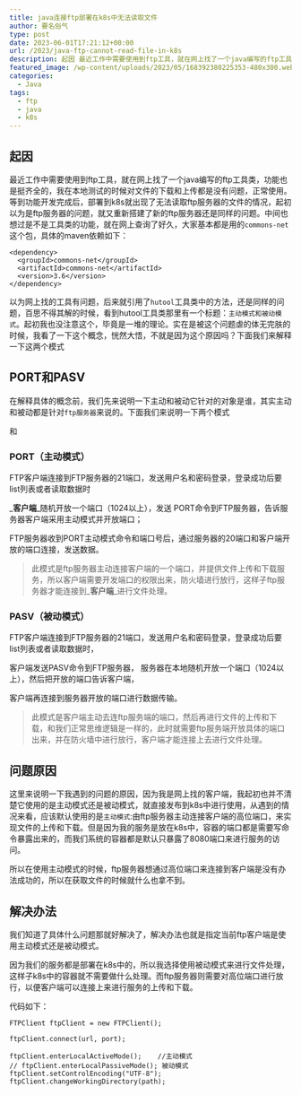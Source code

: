 ```yaml
---
title: java连接ftp部署在k8s中无法读取文件
author: 要名俗气
type: post
date: 2023-06-01T17:21:12+00:00
url: /2023/java-ftp-cannot-read-file-in-k8s
description: 起因 最近工作中需要使用到ftp工具，就在网上找了一个java编写的ftp工具类，功能也是挺齐全的，我在本地测试的时候对文件的下载和上传都是没有问题，正常使用。等到功能开发完成后，部署到k8s就出现了无法读取ftp服务器的文件的情况，起初以为是ftp服务器的问题，就又重新搭建了新的ftp服务器还是同样的问题。
featured_image: /wp-content/uploads/2023/05/168392380225353-480x300.webp
categories:
  - Java
tags:
  - ftp
  - java
  - k8s
---
```

## 起因

最近工作中需要使用到ftp工具，就在网上找了一个java编写的ftp工具类，功能也是挺齐全的，我在本地测试的时候对文件的下载和上传都是没有问题，正常使用。等到功能开发完成后，部署到k8s就出现了无法读取ftp服务器的文件的情况，起初以为是ftp服务器的问题，就又重新搭建了新的ftp服务器还是同样的问题。中间也想过是不是工具类的功能，就在网上查询了好久，大家基本都是用的`commons-net`这个包，具体的maven依赖如下：

```
<dependency>
  <groupId>commons-net</groupId>
  <artifactId>commons-net</artifactId>
  <version>3.6</version>
</dependency>
```

以为网上找的工具有问题，后来就引用了`hutool`工具类中的方法，还是同样的问题，百思不得其解的时候，看到hutool工具类那里有一个标题：`主动模式和被动模式`。起初我也没注意这个，毕竟是一堆的理论。实在是被这个问题虐的体无完肤的时候，我看了一下这个概念，恍然大悟，不就是因为这个原因吗？下面我们来解释一下这两个模式

## PORT和PASV

在解释具体的概念前，我们先来说明一下主动和被动它针对的对象是谁，其实主动和被动都是针对`ftp服务器`来说的。下面我们来说明一下两个模式

和

### PORT（主动模式）

FTP客户端连接到FTP服务器的21端口，发送用户名和密码登录，登录成功后要list列表或者读取数据时

_**客户端**_随机开放一个端口（1024以上），发送 PORT命令到FTP服务器，告诉服务器客户端采用主动模式并开放端口；

FTP服务器收到PORT主动模式命令和端口号后，通过服务器的20端口和客户端开放的端口连接，发送数据。

> 此模式是ftp服务器主动连接客户端的一个端口，并提供文件上传和下载服务，所以客户端需要开发端口的权限出来，防火墙进行放行，这样子ftp服务器才能连接到_**客户端**_进行文件处理。

### PASV（被动模式）

FTP客户端连接到FTP服务器的21端口，发送用户名和密码登录，登录成功后要list列表或者读取数据时，

客户端发送PASV命令到FTP服务器， 服务器在本地随机开放一个端口（1024以上），然后把开放的端口告诉客户端，

客户端再连接到服务器开放的端口进行数据传输。

> 此模式是客户端主动去连ftp服务端的端口，然后再进行文件的上传和下载，和我们正常思维逻辑是一样的，此时就需要ftp服务端开放具体的端口出来，并在防火墙中进行放行，客户端才能连接上去进行文件处理。

## 问题原因

这里来说明一下我遇到的问题的原因，因为我是网上找的客户端，我起初也并不清楚它使用的是主动模式还是被动模式，就直接发布到k8s中进行使用，从遇到的情况来看，应该默认使用的是`主动模式`:由ftp服务器主动连接客户端的高位端口，来实现文件的上传和下载。但是因为我的服务是放在k8s中，容器的端口都是需要写命令暴露出来的，而我们系统的容器都是默认只暴露了8080端口来进行服务的访问。

所以在使用主动模式的时候，ftp服务器想通过高位端口来连接到客户端是没有办法成功的，所以在获取文件的时候就什么也拿不到。

## 解决办法

我们知道了具体什么问题那就好解决了，解决办法也就是指定当前ftp客户端是使用主动模式还是被动模式。

因为我们的服务都是部署在k8s中的，所以我选择使用被动模式来进行文件处理，这样子k8s中的容器就不需要做什么处理。而ftp服务器则需要对高位端口进行放行，以便客户端可以连接上来进行服务的上传和下载。

代码如下：

```
FTPClient ftpClient = new FTPClient();

ftpClient.connect(url, port);

ftpClient.enterLocalActiveMode();    //主动模式
// ftpClient.enterLocalPassiveMode(); 被动模式
ftpClient.setControlEncoding("UTF-8");
ftpClient.changeWorkingDirectory(path);
```

